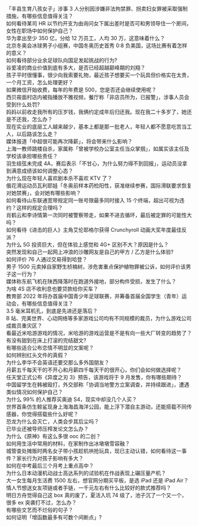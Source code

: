 「丰县生育八孩女子」涉事 3 人分别因涉嫌非法拘禁罪、拐卖妇女罪被采取强制措施，有哪些信息值得关注？  
如何看待某司 HR 以节约开支为由询问女下属出差时是否可和男领导住一个房间，女性在职场中如何保护自己？  
华为拿出至少 350 亿，分给 12 万员工，人均 30 万，这意味着什么？  
北京冬奥会冰球男子小组赛，中国冬奥历史首秀 0:8 负美国，这场比赛有着怎样的意义？  
如何看待部分业余足球队向国足发起挑战的行为?  
谷爱凌的商业价值到底有多大，是否已经超越巅峰期的刘翔？  
孩子平时很懂事，很少向我索要礼物，最近孩子想要买一个玩具但价格实在太贵，一个月工资，怎么处理更好？  
如果微信开始收费，每年的年费是 500，您是否还会继续使用呢？  
西贝莜面村店内被指播放不雅视频，餐厅称「非店员所为，已报警」，涉事人员会受到什么处罚?  
妈妈以前收走我所有的压岁钱，我俩约定成年后归还我。现在我二十多岁了，她还是不还我，怎么办？  
现在实业的底层工人越来越少，基本上都是那一批老人，年轻人都不愿意吃苦当工人，以后路该怎么走？  
媒体报道「中超很可能再次降薪」，将会带来什么影响？  
上海一教师跳楼自杀，家属称「曾被学校办公室主任当众掌掴」，如属实该主任及学校该承担哪些责任？  
羽生结弦未完成 4A，赛后表示「不甘心，为什么努力得不到回报」，运动员没拿到满意成绩该如何调整心态？  
为什么现在年轻人喜欢剧本杀不喜欢 KTV 了？  
俄花滑运动员瓦利耶娃「冬奥前样本药检阳性，获准继续参赛，国际滑联要求恢复对她禁赛」，会对她有哪些影响？  
如何看待山东联通宽带规定同一账号限最多同时接入 15 个终端，超出可视为违约？这样的规定合理吗？  
肖鹤云和李诗情第一次同时被警察带走，如果不进去循环，最后被定罪的可能性大吗？  
如何看待《进击的巨人》主角艾伦耶格尔获得 Crunchyroll 动画大奖年度最佳反派？  
为什么 5G 投资巨大，但在体验上感觉和 4G+ 区别不大？原因是什么？  
突然发现和自己一起网上冲浪的沙雕网友是自己的甲方 / 乙方是什么体验?  
如何评价 76 人通过交易得到哈登？  
男子 1500 元卖掉自家野生桢楠树，涉危害重点保护植物罪被公诉，如何评价该男子这一行为？  
媒体称东航飞机在陕西降落时在跑道外接地，部分构件受损，发生了什么？  
为啥 4S 店不收利息也要贷款给你买车？  
教育部 2022 年将办首届中国青少年足球联赛，并筹备首届全国学生（青年）运动会，有哪些信息值得关注？  
3.5 毫米耳机孔，到底是先进还是落后？  
B 站、完美世界、心动网络等多家游戏公司均有不同规模的裁员，为什么游戏公司成裁员重灾区？  
看最近米哈游游戏的情况，米哈游的游戏运营是不是有向一些大厂转变的趋势了？  
有没有甜到在床上打滚的完结甜文?  
有哪些适合公布恋情不明显的文案呢？  
如何辨别红头文件的真假？  
为什么李华不会英语还要交那么多外国朋友？  
月薪五千每天干的不开心和月薪四千每天干的很开心，你们会如何做选择呢？  
任天堂正式公布《异度之刃 3》预告，该游戏将于 9 月发售，你有哪些期待？  
中国留学生在韩被殴打，外交部称「协调当地警方‌‌立案调查，‌‌并持续跟进」，遭遇类似情况如何保护自己？  
为什么 99% 的人推荐买奥迪 S4，现实中却没几个人买？  
世界首条仿生鲸鲨现身上海海昌海洋公园，能上浮下潜自主游动，还能搭载不同传感器，你觉得搭载些什么好呢？  
恐龙为什么会灭亡，人类会步其后尘吗？  
已毕业还被导师压榨发论文怎么办？  
为什么《原神》有这么多很 ooc 的二创？  
如何用生活中常用的材料，在家制作出冰墩墩雪容融？  
城管查处摊贩时两名女子带小孩趁机哄抢玩具，现已主动认错，如何看待这一事件？家长行为对孩子影响有多大？  
如何在中考最后三个月考上重点高中？  
为什么日本动漫机动战士高达系列的试验机在作战表现上碾压量产机？  
大一女生每月生活费 1500 左右，想官网分期买平板，是选 iPad 还是 iPad Air？  
情人节想送女友项链或者手链，一千元左右有什么比较好的款式推荐吗？  
明日方舟觉得自己这 box 真的废了，夏活入坑 74 级了，池子沉了一个又一个，很多 ex 突袭打不过，怎么办？  
有哪些文艺而不烂俗的句子？  
如何证明「增函数最多有可数个间断点」?  
